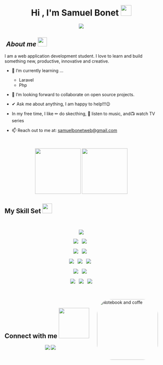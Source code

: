 <h1 align="center">Hi , I'm Samuel Bonet  <img src="https://media.giphy.com/media/hvRJCLFzcasrR4ia7z/giphy.gif" width="35"></h1>
<p align="center">
 <p align="center">
  <a href="https://github.com/CodeWhiteWeb/CodeWhiteWeb"><img src="https://readme-typing-svg.herokuapp.com?color=%2336BCF7&center=true&vCenter=true&lines=You're+welcome!;"></a>
</p>
</p>
  

## &nbsp;***About me*** <img src="https://cultofthepartyparrot.com/parrots/hd/laptop_parrot.gif" width="30" height="30">

I am a web application development student.  I love to learn and build something new, productive, innovative and creative.

- 🌱 I’m currently learning ...
  - Laravel
  - Php
  
- 👯 I’m looking forward to collaborate on open source projects.
- ✔ Ask me about anything, I am happy to help!!!😉<br>
- In my free time, I like  ✏  do skecthing, 🎵 listen to music, and  ​📺​ watch TV series
- 📫 Reach out to me at: <a href="samuelbonetweb@gmail.com"> samuelbonetweb@gmail.com</a>
  

<br/>  


<p align= "center">
  <img height= "150" src="https://github-readme-stats.vercel.app/api?username=samuelbonet&theme=react&show_icons=true&include_all_commits=true" />
  <img height= "150" src="https://github-readme-stats.vercel.app/api/top-langs/?username=samuelbonet&theme=react&layout=compact" />
</p>

## My Skill Set  <img src = "https://media2.giphy.com/media/QssGEmpkyEOhBCb7e1/giphy.gif?cid=ecf05e47a0n3gi1bfqntqmob8g9aid1oyj2wr3ds3mg700bl&rid=giphy.gif" width = 32px>



<br>

<p  align="center">

<img src="https://img.shields.io/badge/html5-%23E34F26.svg?style=for-the-badge&logo=html5&logoColor=white"/>
  </p>
  <p align="center">
     <img src="https://img.shields.io/badge/Oracle-F80000?style=for-the-badge&logo=oracle&logoColor=black">
&nbsp;
 <img src="https://img.shields.io/badge/MySQL-005C84?style=for-the-badge&logo=mysql&logoColor=white">
&nbsp;

</p>
<p  align="center">

<img src="https://img.shields.io/badge/css3-%231572B6.svg?style=for-the-badge&logo=css3&logoColor=white"/>
 &nbsp;
<img src="https://img.shields.io/badge/javascript-%23323330.svg?style=for-the-badge&logo=javascript&logoColor=%23F7DF1E"/>
 &nbsp;
  </p>

  <p  align="center">

  <img src="https://img.shields.io/badge/java-%23ED8B00.svg?style=for-the-badge&logo=java&logoColor=white"/>  
   &nbsp;
 <img src="https://img.shields.io/badge/PHP-777BB4?style=for-the-badge&logo=php&logoColor=white"/>  
  &nbsp;
 <img src="https://img.shields.io/badge/Windows-0078D6?style=for-the-badge&logo=windows&logoColor=white"/>
   &nbsp;

 </p>
<p align="center">

<img src="https://img.shields.io/badge/Bootstrap-563D7C?style=for-the-badge&logo=bootstrap&logoColor=white">
&nbsp;
  <img src="https://img.shields.io/badge/Tailwind_CSS-38B2AC?style=for-the-badge&logo=tailwind-css&logoColor=white">
&nbsp;


</p>
 <p  align="center">

<img src="https://img.shields.io/badge/Linux-FCC624?style=for-the-badge&logo=linux&logoColor=black">
&nbsp;
  
  <img src="https://img.shields.io/badge/GIT-E44C30?style=for-the-badge&logo=git&logoColor=white">
&nbsp;
  
<img src="https://img.shields.io/badge/Wordpress-21759B?style=for-the-badge&logo=wordpress&logoColor=white">
</p>





<br>
<br/>  
 <img align="right" alt="Notebook and coffe" height="200" style="border-radius:50px;" src="https://raw.githubusercontent.com/MicaelliMedeiros/micaellimedeiros/master/image/computer-illustration.png">

## Connect with me  <img src='https://raw.githubusercontent.com/ShahriarShafin/ShahriarShafin/main/Assets/handshake.gif' width="100px">
<div align="center">

  <a href="https://linkedin.com/in/samuel-bonet-034aa6243/"><img src="https://img.shields.io/badge/-Samuel%20Bonet%20-0077B5?style=flat&logo=Linkedin&logoColor=white"/></a>
<a href="mailto:samuelbonetweb@gmail.com"><img src="https://img.shields.io/badge/-samuelbonetweb@gmail.com-D14836?style=flat&logo=Gmail&logoColor=white"/></a> 

</div>  


